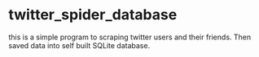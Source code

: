 # twitter_spider_database

this is a simple program to scraping twitter users and their friends. Then saved data into self built SQLite database.
